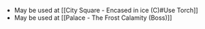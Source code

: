 - May be used at [[City Square - Encased in ice (C)#Use Torch]]
- May be used at [[Palace - The Frost Calamity (Boss)]]